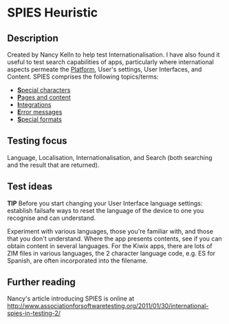# SPIES Heuristic
## Description
Created by Nancy Kelln to help test Internationalisation. I have also found it useful to test search capabilities of apps, particularly where international aspects permeate the [Platform](platform), User's settings, User Interfaces, and Content. SPIES comprises the following topics/terms:

* [**S**pecial characters](special_characters)
* [**P**ages and content](pages_and_content)
* [**I**ntegrations](integrations)
* [**E**rror messages](errors)
* [**S**pecial formats](special_formats)
## Testing focus
Language, Localisation, Internationalisation, and Search (both searching and the result that are returned).
## Test ideas
**TIP** Before you start changing your User Interface language settings: establish failsafe ways to reset the language of the device to one you recognise and can understand.

Experiment with various languages, those you're familiar with, and those that you don't understand. Where the app presents contents, see if you can obtain content in several languages. For the Kiwix apps, there are lots of ZIM files in various languages, the 2 character language code, e.g. ES for Spanish, are often incorporated into the filename.
## Further reading
Nancy's article introducing SPIES is online at http://www.associationforsoftwaretesting.org/2011/01/30/international-spies-in-testing-2/
